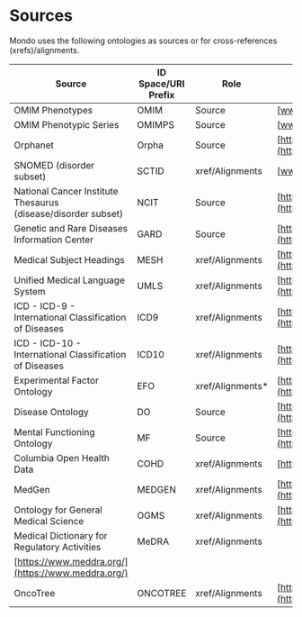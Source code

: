 # Sources

Mondo uses the following ontologies as sources or for cross-references (xrefs)/alignments.

Source | ID Space/URI Prefix | Role | Raw data or website
--- | --- | --- | ---
OMIM Phenotypes | OMIM | Source | [www.omim.org](www.omim.org/) 
OMIM Phenotypic Series | OMIMPS | Source | [www.omim.org](www.omim.org/)
Orphanet | Orpha | Source | [http://www.orpha.net/ontology/orphanet.owl](http://www.orpha.net/ontology/orphanet.owl)
SNOMED (disorder subset) | SCTID | xref/Alignments | [www.snomed.org](http://www.snomed.org/)
National Cancer Institute Thesaurus (disease/disorder subset) | NCIT |Source | [http://purl.obolibrary.org/obo/ncit.owl](http://purl.obolibrary.org/obo/ncit.owl)
Genetic and Rare Diseases Information Center | GARD | Source |[https://rarediseases.info.nih.gov/](https://rarediseases.info.nih.gov/)
Medical Subject Headings | MESH | xref/Alignments | [https://id.nlm.nih.gov/mesh/](https://id.nlm.nih.gov/mesh/)
Unified Medical Language System | UMLS | xref/Alignments | [https://www.nlm.nih.gov/research/umls/index.html](https://www.nlm.nih.gov/research/umls/index.html)
ICD - ICD-9 - International Classification of Diseases | ICD9 | xref/Alignments | [https://www.cdc.gov/nchs/icd/icd9.htm](https://www.cdc.gov/nchs/icd/icd9.htm)
ICD - ICD-10 - International Classification of Diseases | ICD10 | xref/Alignments | [https://www.cdc.gov/nchs/icd/icd10cm.htm](https://www.cdc.gov/nchs/icd/icd10cm.htm)
Experimental Factor Ontology | EFO | xref/Alignments* | [https://www.ebi.ac.uk/efo/](https://www.ebi.ac.uk/efo/)
Disease Ontology | DO | Source | [http://purl.obolibrary.org/obo/doid.owl](http://purl.obolibrary.org/obo/doid.owl)
Mental Functioning Ontology | MF | Source | [http://purl.obolibrary.org/obo/mf.owl](http://purl.obolibrary.org/obo/mf.owl)
Columbia Open Health Data | COHD | xref/Alignments | [http://cohd.io/](http://cohd.io/)
MedGen | MEDGEN |xref/Alignments | [https://www.ncbi.nlm.nih.gov/medgen/](https://www.ncbi.nlm.nih.gov/medgen/)
Ontology for General Medical Science | OGMS | xref/Alignments | [https://github.com/OGMS/ogms](https://github.com/OGMS/ogms)
Medical Dictionary for Regulatory Activities | MeDRA | xref/Alignments 
| [https://www.meddra.org/](https://www.meddra.org/)
OncoTree | ONCOTREE | xref/Alignments | [http://oncotree.mskcc.org/#/home](http://oncotree.mskcc.org/#/home)












 
